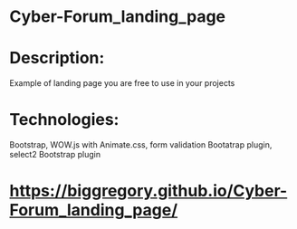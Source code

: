 # Cyber-Forum_landing_page

# Description: 
Example of landing page you are free to use in your projects

# Technologies: 
Bootstrap, WOW.js with Animate.css, form validation Bootatrap plugin, select2 Bootstrap plugin

#  https://biggregory.github.io/Cyber-Forum_landing_page/

